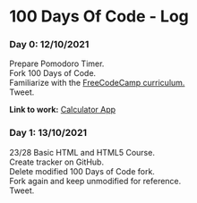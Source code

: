 # 100 Days Of Code - Log

### Day 0: 12/10/2021
Prepare Pomodoro Timer.  
Fork 100 Days of Code.  
Familiarize with the [FreeCodeCamp curriculum.](https://www.freecodecamp.org/learn)  
Tweet.  

**Link to work:** [Calculator App](http://www.example.com)

### Day 1: 13/10/2021
23/28 Basic HTML and HTML5 Course.  
Create tracker on GitHub.  
Delete modified 100 Days of Code fork.  
Fork again and keep unmodified for reference.  
Tweet.  
